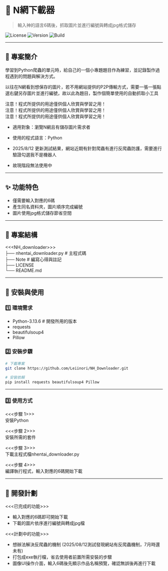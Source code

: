 # 📌 N網下載器
> 輸入神的語言6碼後，抓取圖片並進行編號與轉成jpg格式儲存

![License](https://img.shields.io/badge/license-MIT-blue.svg)
![Version](https://img.shields.io/badge/version-1.0.0-green)
![Build](https://img.shields.io/badge/build-running-blue)

---

## 📖 專案簡介
學習到Python爬蟲的單元時，給自己的一個小專題題目作為練習，並記錄製作過程遇到的問題與解決方式。

以往在N網看到想保存的圖片，若不用網站提供的P2P傳輸方式，需要一張一張點選右鍵另存圖片並進行編號，故以此為題目，製作個簡單使用的自動抓取小工具

注意！程式所提供的用途僅供個人欣賞與學習之用！<br>
注意！程式所提供的用途僅供個人欣賞與學習之用！<br>
注意！程式所提供的用途僅供個人欣賞與學習之用！

- 適用對象：瀏覽N網且有儲存圖片需求者
- 使用的程式語言：Python

- 2025/8/12 更新測試結果，網站近期有針對爬蟲有進行反爬蟲防護，需要進行驗證勾選我不是機器人 <br>
- 故現階段無法使用中 <br>

---

## ✨ 功能特色
- 僅需要輸入對應的6碼
- 產生同名資料夾，圖片順序完成編號
- 圖片使用jpg格式儲存節省空間

---

## 📂 專案結構
<<<NH_downloader>>> <br>
├── nhentai_downloader.py # 主程式碼 <br>
├── Note # 編寫心得與註記 <br>
├── LICENSE <br>
└── README.md <br>

---

## 🚀 安裝與使用

### 1️⃣ 環境需求
- Python-3.13.6 # 開發所用的版本 <br>
- requests <br>
- beautifulsoup4 <br>
- Pillow <br>

### 2️⃣ 安裝步驟
```bash
# 下載專案
git clone https://github.com/Leiinori/NH_Downloader.git

# 安裝依賴
pip install requests beautifulsoup4 Pillow

```

---

### 3️⃣ 使用方式
<<<步驟 1>>> <br>
安裝Python

<<<步驟 2>>> <br>
安裝所需的套件

<<<步驟 3>>> <br>
下載主程式檔nhentai_downloader.py

<<<步驟 4>>> <br>
編譯執行程式，輸入對應的6碼開始下載

---

## 📌 開發計劃
 <<<已完成的功能>>> <br>
- 輸入對應的6碼即可開始下載 <br>
- 下載的圖片依序進行編號與轉成jpg檔 <br>

 <<<計劃中的功能>>> <br>
- 想辦法解決反爬蟲的機制 (2025/08/12測試發現網站有反爬蟲機制，7月時還未有) <br>
- 打包成exe執行檔，省去使用者前置所需安裝的步驟 <br>
- 圖像UI操作介面，輸入6碼後先顯示作品名稱預覽，確認無誤後再進行下載 <br>
